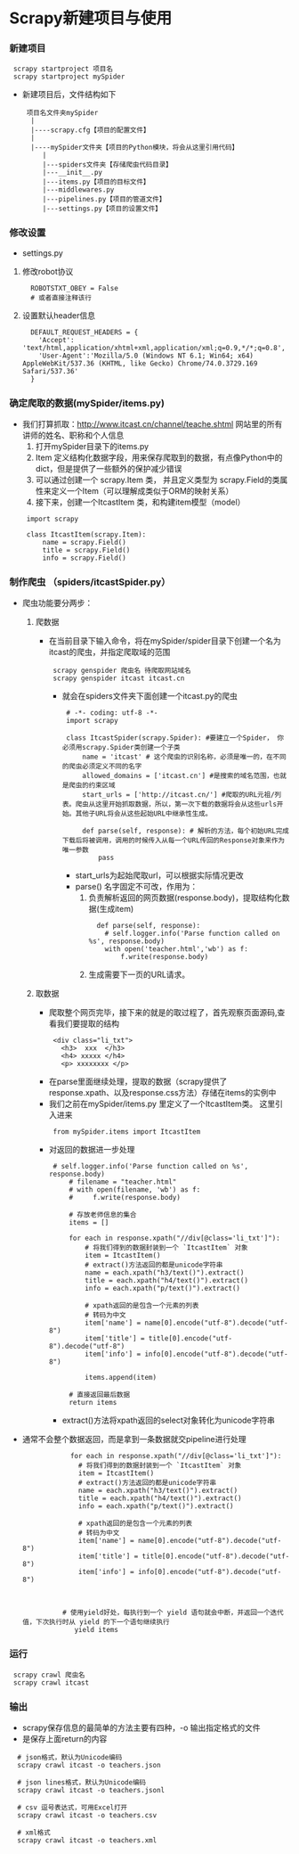 # Scrapy新建项目与使用

### 新建项目
```
 scrapy startproject 项目名
 scrapy startproject mySpider
```
* 新建项目后，文件结构如下
  ```
   项目名文件夹mySpider
    |
    |----scrapy.cfg【项目的配置文件】
    |
    |----mySpider文件夹【项目的Python模块，将会从这里引用代码】
       |
       |---spiders文件夹【存储爬虫代码目录】
       |---__init__.py
       |---items.py【项目的目标文件】
       |---middlewares.py
       |---pipelines.py【项目的管道文件】
       |---settings.py【项目的设置文件】
  ```
### 修改设置
* settings.py
1. 修改robot协议
   ```
     ROBOTSTXT_OBEY = False
     # 或者直接注释该行
   ```
2. 设置默认header信息
   ```
     DEFAULT_REQUEST_HEADERS = {
       'Accept': 'text/html,application/xhtml+xml,application/xml;q=0.9,*/*;q=0.8',
       'User-Agent':'Mozilla/5.0 (Windows NT 6.1; Win64; x64) AppleWebKit/537.36 (KHTML, like Gecko) Chrome/74.0.3729.169 Safari/537.36'
     }
   ```
### 确定爬取的数据(mySpider/items.py)
* 我们打算抓取：http://www.itcast.cn/channel/teache.shtml 网站里的所有讲师的姓名、职称和个人信息
  1. 打开mySpider目录下的items.py
  2. Item 定义结构化数据字段，用来保存爬取到的数据，有点像Python中的dict，但是提供了一些额外的保护减少错误
  3. 可以通过创建一个 scrapy.Item 类， 并且定义类型为 scrapy.Field的类属性来定义一个Item（可以理解成类似于ORM的映射关系）
  4. 接下来，创建一个ItcastItem 类，和构建item模型（model）
  ```
   import scrapy

   class ItcastItem(scrapy.Item):
       name = scrapy.Field()
       title = scrapy.Field()
       info = scrapy.Field()
  ```
### 制作爬虫 （spiders/itcastSpider.py）
* 爬虫功能要分两步：
  1. 爬数据
     * 在当前目录下输入命令，将在mySpider/spider目录下创建一个名为itcast的爬虫，并指定爬取域的范围
       ```
        scrapy genspider 爬虫名 待爬取网站域名
        scrapy genspider itcast itcast.cn
       ```
       * 就会在spiders文件夹下面创建一个itcast.py的爬虫
         ```
          # -*- coding: utf-8 -*-
          import scrapy

          class ItcastSpider(scrapy.Spider): #要建立一个Spider， 你必须用scrapy.Spider类创建一个子类
              name = 'itcast' # 这个爬虫的识别名称，必须是唯一的，在不同的爬虫必须定义不同的名字
              allowed_domains = ['itcast.cn'] #是搜索的域名范围，也就是爬虫的约束区域
              start_urls = ['http://itcast.cn/'] #爬取的URL元祖/列表。爬虫从这里开始抓取数据，所以，第一次下载的数据将会从这些urls开始。其他子URL将会从这些起始URL中继承性生成。

              def parse(self, response): # 解析的方法，每个初始URL完成下载后将被调用，调用的时候传入从每一个URL传回的Response对象来作为唯一参数
                  pass
         ```
         * start_urls为起始爬取url，可以根据实际情况更改
         * parse() 名字固定不可改，作用为：
           1. 负责解析返回的网页数据(response.body)，提取结构化数据(生成item)
              ```
                def parse(self, response):
                  # self.logger.info('Parse function called on %s', response.body)
                  with open('teacher.html','wb') as f:
                      f.write(response.body)
              ```
           2. 生成需要下一页的URL请求。


  2. 取数据
     * 爬取整个网页完毕，接下来的就是的取过程了，首先观察页面源码,查看我们要提取的结构
       ```
        <div class="li_txt">
          <h3>  xxx  </h3>
          <h4> xxxxx </h4>
          <p> xxxxxxxx </p>
       ```
     * 在parse里面继续处理，提取的数据（scrapy提供了response.xpath、以及response.css方法）存储在items的实例中
     * 我们之前在mySpider/items.py 里定义了一个ItcastItem类。 这里引入进来
       ```
        from mySpider.items import ItcastItem
       ```
     * 对返回的数据进一步处理
       ```
        # self.logger.info('Parse function called on %s', response.body)
            # filename = "teacher.html"
            # with open(filename, 'wb') as f:
            #     f.write(response.body)

            # 存放老师信息的集合
            items = []

            for each in response.xpath("//div[@class='li_txt']"):
                # 将我们得到的数据封装到一个 `ItcastItem` 对象
                item = ItcastItem()
                # extract()方法返回的都是unicode字符串
                name = each.xpath("h3/text()").extract()
                title = each.xpath("h4/text()").extract()
                info = each.xpath("p/text()").extract()

                # xpath返回的是包含一个元素的列表
                # 转码为中文
                item['name'] = name[0].encode("utf-8").decode("utf-8")
                item['title'] = title[0].encode("utf-8").decode("utf-8")
                item['info'] = info[0].encode("utf-8").decode("utf-8")

                items.append(item)

            # 直接返回最后数据
            return items
       ```
       * extract()方法将xpath返回的select对象转化为unicode字符串

* 通常不会整个数据返回，而是拿到一条数据就交pipeline进行处理
  ```
              for each in response.xpath("//div[@class='li_txt']"):
                # 将我们得到的数据封装到一个 `ItcastItem` 对象
                item = ItcastItem()
                # extract()方法返回的都是unicode字符串
                name = each.xpath("h3/text()").extract()
                title = each.xpath("h4/text()").extract()
                info = each.xpath("p/text()").extract()

                # xpath返回的是包含一个元素的列表
                # 转码为中文
                item['name'] = name[0].encode("utf-8").decode("utf-8")
                item['title'] = title[0].encode("utf-8").decode("utf-8")
                item['info'] = info[0].encode("utf-8").decode("utf-8")



            # 使用yield好处，每执行到一个 yield 语句就会中断，并返回一个迭代值，下次执行时从 yield 的下一个语句继续执行
               yield items

  ```
### 运行
```
 scrapy crawl 爬虫名
 scrapy crawl itcast
```

### 输出
* scrapy保存信息的最简单的方法主要有四种，-o 输出指定格式的文件
* 是保存上面return的内容
```
  # json格式，默认为Unicode编码
  scrapy crawl itcast -o teachers.json

  # json lines格式，默认为Unicode编码
  scrapy crawl itcast -o teachers.jsonl

  # csv 逗号表达式，可用Excel打开
  scrapy crawl itcast -o teachers.csv

  # xml格式
  scrapy crawl itcast -o teachers.xml
```